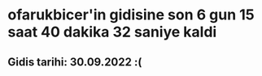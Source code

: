 # ofarukbicer'in gidisine son 6 gun 15 saat 40 dakika 32 saniye kaldi

## Gidis tarihi: 30.09.2022 :(
